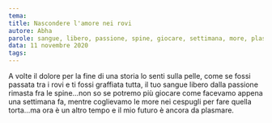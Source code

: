 ```yaml
---
tema:
title: Nascondere l'amore nei rovi
autore: Abha
parole: sangue, libero, passione, spine, giocare, settimana, more, plasmare
data: 11 novembre 2020
tags: 
---
```

A volte il dolore per la fine di una storia lo senti sulla pelle, come se fossi passata tra i rovi e ti fossi graffiata tutta, il tuo sangue libero dalla passione rimasta fra le spine…non so se potremo più giocare come facevamo appena una settimana fa, mentre coglievamo le more nei cespugli per fare quella torta…ma ora è un altro tempo e il mio futuro è ancora da plasmare.